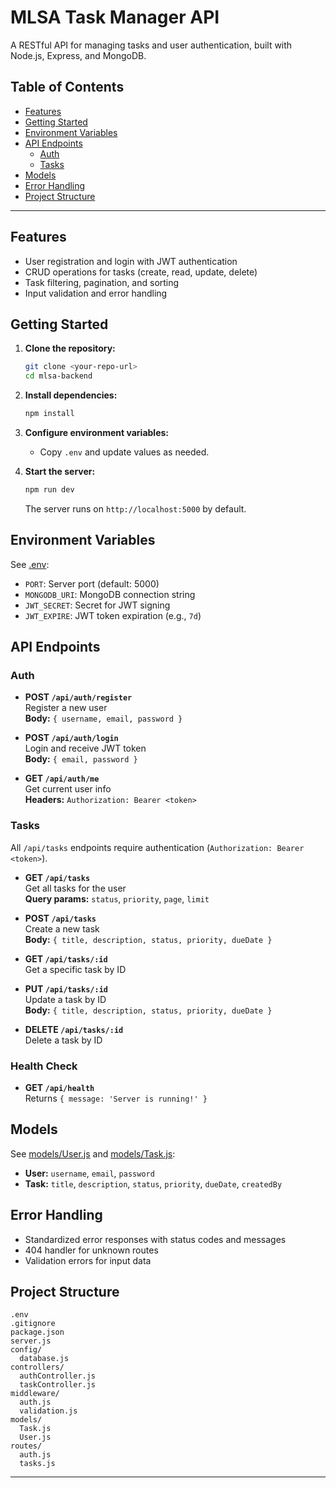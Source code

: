 # MLSA Task Manager API

A RESTful API for managing tasks and user authentication, built with Node.js, Express, and MongoDB.

## Table of Contents

- [Features](#features)
- [Getting Started](#getting-started)
- [Environment Variables](#environment-variables)
- [API Endpoints](#api-endpoints)
  - [Auth](#auth)
  - [Tasks](#tasks)
- [Models](#models)
- [Error Handling](#error-handling)
- [Project Structure](#project-structure)

---

## Features

- User registration and login with JWT authentication
- CRUD operations for tasks (create, read, update, delete)
- Task filtering, pagination, and sorting
- Input validation and error handling

## Getting Started

1. **Clone the repository:**
   ```sh
   git clone <your-repo-url>
   cd mlsa-backend
   ```

2. **Install dependencies:**
   ```sh
   npm install
   ```

3. **Configure environment variables:**
   - Copy `.env` and update values as needed.

4. **Start the server:**
   ```sh
   npm run dev
   ```
   The server runs on `http://localhost:5000` by default.

## Environment Variables

See [.env](.env):

- `PORT`: Server port (default: 5000)
- `MONGODB_URI`: MongoDB connection string
- `JWT_SECRET`: Secret for JWT signing
- `JWT_EXPIRE`: JWT token expiration (e.g., `7d`)

## API Endpoints

### Auth

- **POST `/api/auth/register`**  
  Register a new user  
  **Body:** `{ username, email, password }`

- **POST `/api/auth/login`**  
  Login and receive JWT token  
  **Body:** `{ email, password }`

- **GET `/api/auth/me`**  
  Get current user info  
  **Headers:** `Authorization: Bearer <token>`

### Tasks

All `/api/tasks` endpoints require authentication (`Authorization: Bearer <token>`).

- **GET `/api/tasks`**  
  Get all tasks for the user  
  **Query params:** `status`, `priority`, `page`, `limit`

- **POST `/api/tasks`**  
  Create a new task  
  **Body:** `{ title, description, status, priority, dueDate }`

- **GET `/api/tasks/:id`**  
  Get a specific task by ID

- **PUT `/api/tasks/:id`**  
  Update a task by ID  
  **Body:** `{ title, description, status, priority, dueDate }`

- **DELETE `/api/tasks/:id`**  
  Delete a task by ID

### Health Check

- **GET `/api/health`**  
  Returns `{ message: 'Server is running!' }`

## Models

See [models/User.js](models/User.js) and [models/Task.js](models/Task.js):

- **User:** `username`, `email`, `password`
- **Task:** `title`, `description`, `status`, `priority`, `dueDate`, `createdBy`

## Error Handling

- Standardized error responses with status codes and messages
- 404 handler for unknown routes
- Validation errors for input data

## Project Structure

```
.env
.gitignore
package.json
server.js
config/
  database.js
controllers/
  authController.js
  taskController.js
middleware/
  auth.js
  validation.js
models/
  Task.js
  User.js
routes/
  auth.js
  tasks.js
```

---